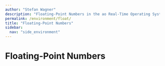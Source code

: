 ```yaml
---
author: "Stefan Wagner"
description: "Floating-Point Numbers in the ao Real-Time Operating System (RTOS)."
permalink: /environment/float/
title: "Floating-Point Numbers"
sidebar:
  nav: "side_environment"
---
```


# Floating-Point Numbers
